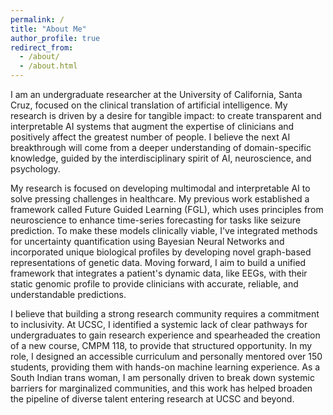```yaml
---
permalink: /
title: "About Me"
author_profile: true
redirect_from: 
  - /about/
  - /about.html
---
```


I am an undergraduate researcher at the University of California, Santa Cruz, focused on the clinical translation of artificial intelligence. My research is driven by a desire for tangible impact: to create transparent and interpretable AI systems that augment the expertise of clinicians and positively affect the greatest number of people. I believe the next AI breakthrough will come from a deeper understanding of domain-specific knowledge, guided by the interdisciplinary spirit of AI, neuroscience, and psychology.

My research is focused on developing multimodal and interpretable AI to solve pressing challenges in healthcare. My previous work established a framework called Future Guided Learning (FGL), which uses principles from neuroscience to enhance time-series forecasting for tasks like seizure prediction. To make these models clinically viable, I've integrated methods for uncertainty quantification using Bayesian Neural Networks and incorporated unique biological profiles by developing novel graph-based representations of genetic data. Moving forward, I aim to build a unified framework that integrates a patient's dynamic data, like EEGs, with their static genomic profile to provide clinicians with accurate, reliable, and understandable predictions.

I believe that building a strong research community requires a commitment to inclusivity. At UCSC, I identified a systemic lack of clear pathways for undergraduates to gain research experience and spearheaded the creation of a new course, CMPM 118, to provide that structured opportunity. In my role, I designed an accessible curriculum and personally mentored over 150 students, providing them with hands-on machine learning experience. As a South Indian trans woman, I am personally driven to break down systemic barriers for marginalized communities, and this work has helped broaden the pipeline of diverse talent entering research at UCSC and beyond.